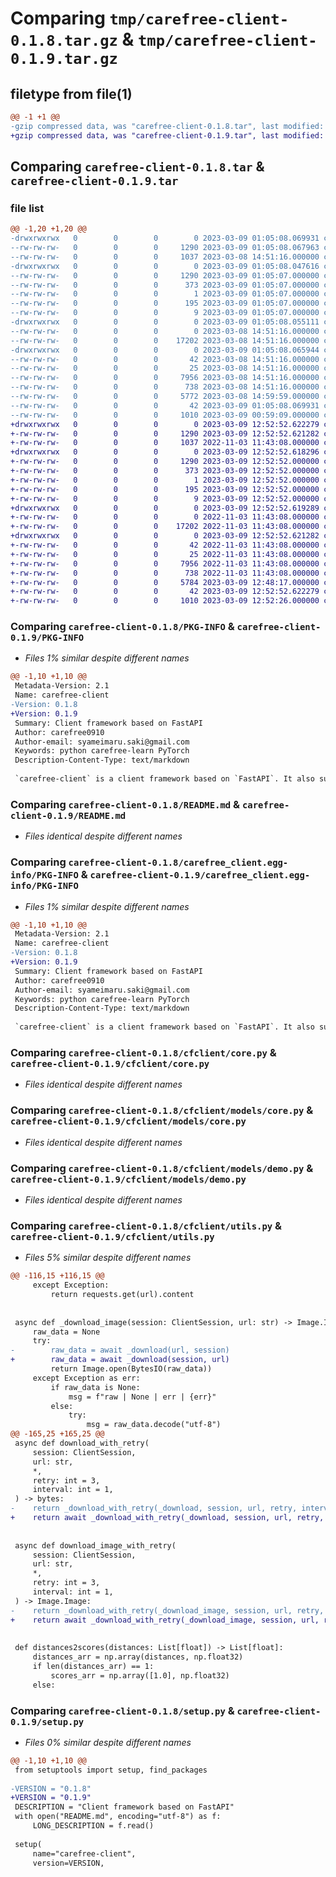 # Comparing `tmp/carefree-client-0.1.8.tar.gz` & `tmp/carefree-client-0.1.9.tar.gz`

## filetype from file(1)

```diff
@@ -1 +1 @@
-gzip compressed data, was "carefree-client-0.1.8.tar", last modified: Thu Mar  9 01:05:08 2023, max compression
+gzip compressed data, was "carefree-client-0.1.9.tar", last modified: Thu Mar  9 12:52:52 2023, max compression
```

## Comparing `carefree-client-0.1.8.tar` & `carefree-client-0.1.9.tar`

### file list

```diff
@@ -1,20 +1,20 @@
-drwxrwxrwx   0        0        0        0 2023-03-09 01:05:08.069931 carefree-client-0.1.8/
--rw-rw-rw-   0        0        0     1290 2023-03-09 01:05:08.067963 carefree-client-0.1.8/PKG-INFO
--rw-rw-rw-   0        0        0     1037 2023-03-08 14:51:16.000000 carefree-client-0.1.8/README.md
-drwxrwxrwx   0        0        0        0 2023-03-09 01:05:08.047616 carefree-client-0.1.8/carefree_client.egg-info/
--rw-rw-rw-   0        0        0     1290 2023-03-09 01:05:07.000000 carefree-client-0.1.8/carefree_client.egg-info/PKG-INFO
--rw-rw-rw-   0        0        0      373 2023-03-09 01:05:07.000000 carefree-client-0.1.8/carefree_client.egg-info/SOURCES.txt
--rw-rw-rw-   0        0        0        1 2023-03-09 01:05:07.000000 carefree-client-0.1.8/carefree_client.egg-info/dependency_links.txt
--rw-rw-rw-   0        0        0      195 2023-03-09 01:05:07.000000 carefree-client-0.1.8/carefree_client.egg-info/requires.txt
--rw-rw-rw-   0        0        0        9 2023-03-09 01:05:07.000000 carefree-client-0.1.8/carefree_client.egg-info/top_level.txt
-drwxrwxrwx   0        0        0        0 2023-03-09 01:05:08.055111 carefree-client-0.1.8/cfclient/
--rw-rw-rw-   0        0        0        0 2023-03-08 14:51:16.000000 carefree-client-0.1.8/cfclient/__init__.py
--rw-rw-rw-   0        0        0    17202 2023-03-08 14:51:16.000000 carefree-client-0.1.8/cfclient/core.py
-drwxrwxrwx   0        0        0        0 2023-03-09 01:05:08.065944 carefree-client-0.1.8/cfclient/models/
--rw-rw-rw-   0        0        0       42 2023-03-08 14:51:16.000000 carefree-client-0.1.8/cfclient/models/__init__.py
--rw-rw-rw-   0        0        0       25 2023-03-08 14:51:16.000000 carefree-client-0.1.8/cfclient/models/constants.py
--rw-rw-rw-   0        0        0     7956 2023-03-08 14:51:16.000000 carefree-client-0.1.8/cfclient/models/core.py
--rw-rw-rw-   0        0        0      738 2023-03-08 14:51:16.000000 carefree-client-0.1.8/cfclient/models/demo.py
--rw-rw-rw-   0        0        0     5772 2023-03-08 14:59:59.000000 carefree-client-0.1.8/cfclient/utils.py
--rw-rw-rw-   0        0        0       42 2023-03-09 01:05:08.069931 carefree-client-0.1.8/setup.cfg
--rw-rw-rw-   0        0        0     1010 2023-03-09 00:59:09.000000 carefree-client-0.1.8/setup.py
+drwxrwxrwx   0        0        0        0 2023-03-09 12:52:52.622279 carefree-client-0.1.9/
+-rw-rw-rw-   0        0        0     1290 2023-03-09 12:52:52.621282 carefree-client-0.1.9/PKG-INFO
+-rw-rw-rw-   0        0        0     1037 2022-11-03 11:43:08.000000 carefree-client-0.1.9/README.md
+drwxrwxrwx   0        0        0        0 2023-03-09 12:52:52.618296 carefree-client-0.1.9/carefree_client.egg-info/
+-rw-rw-rw-   0        0        0     1290 2023-03-09 12:52:52.000000 carefree-client-0.1.9/carefree_client.egg-info/PKG-INFO
+-rw-rw-rw-   0        0        0      373 2023-03-09 12:52:52.000000 carefree-client-0.1.9/carefree_client.egg-info/SOURCES.txt
+-rw-rw-rw-   0        0        0        1 2023-03-09 12:52:52.000000 carefree-client-0.1.9/carefree_client.egg-info/dependency_links.txt
+-rw-rw-rw-   0        0        0      195 2023-03-09 12:52:52.000000 carefree-client-0.1.9/carefree_client.egg-info/requires.txt
+-rw-rw-rw-   0        0        0        9 2023-03-09 12:52:52.000000 carefree-client-0.1.9/carefree_client.egg-info/top_level.txt
+drwxrwxrwx   0        0        0        0 2023-03-09 12:52:52.619289 carefree-client-0.1.9/cfclient/
+-rw-rw-rw-   0        0        0        0 2022-11-03 11:43:08.000000 carefree-client-0.1.9/cfclient/__init__.py
+-rw-rw-rw-   0        0        0    17202 2022-11-03 11:43:08.000000 carefree-client-0.1.9/cfclient/core.py
+drwxrwxrwx   0        0        0        0 2023-03-09 12:52:52.621282 carefree-client-0.1.9/cfclient/models/
+-rw-rw-rw-   0        0        0       42 2022-11-03 11:43:08.000000 carefree-client-0.1.9/cfclient/models/__init__.py
+-rw-rw-rw-   0        0        0       25 2022-11-03 11:43:08.000000 carefree-client-0.1.9/cfclient/models/constants.py
+-rw-rw-rw-   0        0        0     7956 2022-11-03 11:43:08.000000 carefree-client-0.1.9/cfclient/models/core.py
+-rw-rw-rw-   0        0        0      738 2022-11-03 11:43:08.000000 carefree-client-0.1.9/cfclient/models/demo.py
+-rw-rw-rw-   0        0        0     5784 2023-03-09 12:48:17.000000 carefree-client-0.1.9/cfclient/utils.py
+-rw-rw-rw-   0        0        0       42 2023-03-09 12:52:52.622279 carefree-client-0.1.9/setup.cfg
+-rw-rw-rw-   0        0        0     1010 2023-03-09 12:52:26.000000 carefree-client-0.1.9/setup.py
```

### Comparing `carefree-client-0.1.8/PKG-INFO` & `carefree-client-0.1.9/PKG-INFO`

 * *Files 1% similar despite different names*

```diff
@@ -1,10 +1,10 @@
 Metadata-Version: 2.1
 Name: carefree-client
-Version: 0.1.8
+Version: 0.1.9
 Summary: Client framework based on FastAPI
 Author: carefree0910
 Author-email: syameimaru.saki@gmail.com
 Keywords: python carefree-learn PyTorch
 Description-Content-Type: text/markdown
 
 `carefree-client` is a client framework based on `FastAPI`. It also supports interacting with Triton Inference Server.
```

### Comparing `carefree-client-0.1.8/README.md` & `carefree-client-0.1.9/README.md`

 * *Files identical despite different names*

### Comparing `carefree-client-0.1.8/carefree_client.egg-info/PKG-INFO` & `carefree-client-0.1.9/carefree_client.egg-info/PKG-INFO`

 * *Files 1% similar despite different names*

```diff
@@ -1,10 +1,10 @@
 Metadata-Version: 2.1
 Name: carefree-client
-Version: 0.1.8
+Version: 0.1.9
 Summary: Client framework based on FastAPI
 Author: carefree0910
 Author-email: syameimaru.saki@gmail.com
 Keywords: python carefree-learn PyTorch
 Description-Content-Type: text/markdown
 
 `carefree-client` is a client framework based on `FastAPI`. It also supports interacting with Triton Inference Server.
```

### Comparing `carefree-client-0.1.8/cfclient/core.py` & `carefree-client-0.1.9/cfclient/core.py`

 * *Files identical despite different names*

### Comparing `carefree-client-0.1.8/cfclient/models/core.py` & `carefree-client-0.1.9/cfclient/models/core.py`

 * *Files identical despite different names*

### Comparing `carefree-client-0.1.8/cfclient/models/demo.py` & `carefree-client-0.1.9/cfclient/models/demo.py`

 * *Files identical despite different names*

### Comparing `carefree-client-0.1.8/cfclient/utils.py` & `carefree-client-0.1.9/cfclient/utils.py`

 * *Files 5% similar despite different names*

```diff
@@ -116,15 +116,15 @@
     except Exception:
         return requests.get(url).content
 
 
 async def _download_image(session: ClientSession, url: str) -> Image.Image:
     raw_data = None
     try:
-        raw_data = await _download(url, session)
+        raw_data = await _download(session, url)
         return Image.open(BytesIO(raw_data))
     except Exception as err:
         if raw_data is None:
             msg = f"raw | None | err | {err}"
         else:
             try:
                 msg = raw_data.decode("utf-8")
@@ -165,25 +165,25 @@
 async def download_with_retry(
     session: ClientSession,
     url: str,
     *,
     retry: int = 3,
     interval: int = 1,
 ) -> bytes:
-    return _download_with_retry(_download, session, url, retry, interval)
+    return await _download_with_retry(_download, session, url, retry, interval)
 
 
 async def download_image_with_retry(
     session: ClientSession,
     url: str,
     *,
     retry: int = 3,
     interval: int = 1,
 ) -> Image.Image:
-    return _download_with_retry(_download_image, session, url, retry, interval)
+    return await _download_with_retry(_download_image, session, url, retry, interval)
 
 
 def distances2scores(distances: List[float]) -> List[float]:
     distances_arr = np.array(distances, np.float32)
     if len(distances_arr) == 1:
         scores_arr = np.array([1.0], np.float32)
     else:
```

### Comparing `carefree-client-0.1.8/setup.py` & `carefree-client-0.1.9/setup.py`

 * *Files 0% similar despite different names*

```diff
@@ -1,10 +1,10 @@
 from setuptools import setup, find_packages
 
-VERSION = "0.1.8"
+VERSION = "0.1.9"
 DESCRIPTION = "Client framework based on FastAPI"
 with open("README.md", encoding="utf-8") as f:
     LONG_DESCRIPTION = f.read()
 
 setup(
     name="carefree-client",
     version=VERSION,
```

